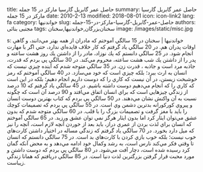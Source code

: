title: حاصل عمر گابريل گارسيا مارکز در 15 جمله
summary: حاصل عمر گابريل گارسيا مارکز در 15 جمله
date: 2010-2-13
modified: 2018-08-01
icon:  icon-link2
lang: fa
category: خواندنیها
slug: حاصل-عمر-گابريل-گارسيا-مارکز-در-15-جمله
authors: مجتبی بنائی
tags: سخنان‌بزرگان,خواندنیها,سخنان
image: /images/static/misc.jpg

s: خواندنیها | سخنان در         15 سالگي آموختم كه مادران از همه بهتر مي‌دانند، و گاهي اوقات پدران هم.  در         20 سالگي ياد گرفتم كه كار خلاف فايده‌اي ندارد، حتي اگر با مهارت انجام         شود. در 25 سالگي دانستم كه يك نوزاد، مادر را از داشتن يك روز هشت ساعته و پدر را از داشتن يك شب هشت ساعته، محروم مي‌كند. در         30 سالگي پي بردم كه قدرت، جاذبه مرد است و جاذبه ، قدرت زن.  در         35 سالگي متوجه شدم كه آينده چيزي نيست كه انسان به ارث ببرد؛ بلكه چيزي         است كه خود مي‌سازد. در 40 سالگي آموختم كه رمز خوشبخت زيستن، در آن نيست كه كاري را كه دوست داريم انجام دهيم؛ بلكه در اين است كه كاري را كه انجام مي‌دهيم دوست داشته باشيم. در 45 سالگي ياد گرفتم كه 10 درصد از زندگي چيزهايي است كه براي انسان اتفاق مي‌افتد و 90 درصد آن است كه چگونه نسبت به آن واكنش نشان مي‌دهند. در         50 سالگي پي بردم كه كتاب بهترين دوست انسان و پيروي كوركورانه بدترين         دشمن وي است. در         55 سالگي پي بردم كه تصميمات كوچك را بايد با مغز گرفت و تصميمات بزرگ را         با قلب. در         60 سالگي متوجه شدم كه بدون عشق مي‌توان ايثار كرد اما بدون ايثار هرگز         نمي توان عشق ورزيد. در 65 سالگي آموختم كه انسان براي لذت بردن از عمري دراز، بايد بعد از خوردن آنچه لازم است، آنچه را نيز كه ميل دارد بخورد. در         70 سالگي ياد گرفتم كه زندگي مساله در اختيار داشتن كارت‌هاي خوب نيست؛         بلكه خوب بازي كردن با كارت‌هاي بد است. در 75 سالگي دانستم كه انسان تا وقتي فكر مي‌كند نارس است، به رشد وكمال خود ادامه مي‌دهد و به محض آنكه گمان كرد رسيده شده است، دچار آفت مي‌شود. در         80 سالگي پي بردم كه دوست داشتن و مورد محبت قرار گرفتن بزرگترين لذت دنيا         است. در         85 سالگي دريافتم كه همانا زندگي زيباست.